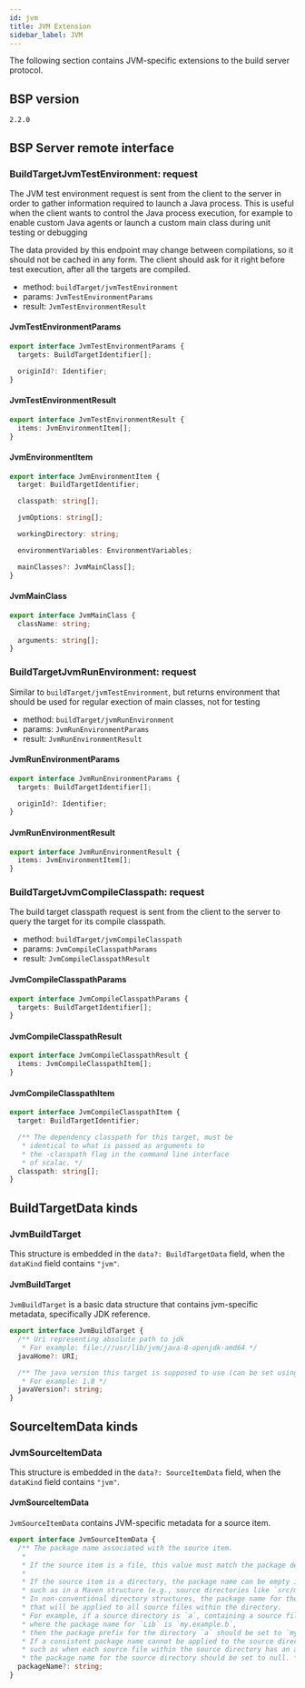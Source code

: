 ```yaml
---
id: jvm
title: JVM Extension
sidebar_label: JVM
---
```


The following section contains JVM-specific extensions to the build server
protocol.

## BSP version
`2.2.0`

## BSP Server remote interface

### BuildTargetJvmTestEnvironment: request


The JVM test environment request is sent from the client to the server in order to
gather information required to launch a Java process. This is useful when the
client wants to control the Java process execution, for example to enable custom
Java agents or launch a custom main class during unit testing or debugging

The data provided by this endpoint may change between compilations, so it should
not be cached in any form. The client should ask for it right before test execution,
after all the targets are compiled.

- method: `buildTarget/jvmTestEnvironment`
- params: `JvmTestEnvironmentParams`
- result: `JvmTestEnvironmentResult`

#### JvmTestEnvironmentParams



```ts
export interface JvmTestEnvironmentParams {
  targets: BuildTargetIdentifier[];

  originId?: Identifier;
}
```

#### JvmTestEnvironmentResult



```ts
export interface JvmTestEnvironmentResult {
  items: JvmEnvironmentItem[];
}
```

#### JvmEnvironmentItem



```ts
export interface JvmEnvironmentItem {
  target: BuildTargetIdentifier;

  classpath: string[];

  jvmOptions: string[];

  workingDirectory: string;

  environmentVariables: EnvironmentVariables;

  mainClasses?: JvmMainClass[];
}
```

#### JvmMainClass



```ts
export interface JvmMainClass {
  className: string;

  arguments: string[];
}
```

### BuildTargetJvmRunEnvironment: request


Similar to `buildTarget/jvmTestEnvironment`, but returns environment
that should be used for regular exection of main classes, not for testing

- method: `buildTarget/jvmRunEnvironment`
- params: `JvmRunEnvironmentParams`
- result: `JvmRunEnvironmentResult`

#### JvmRunEnvironmentParams



```ts
export interface JvmRunEnvironmentParams {
  targets: BuildTargetIdentifier[];

  originId?: Identifier;
}
```

#### JvmRunEnvironmentResult



```ts
export interface JvmRunEnvironmentResult {
  items: JvmEnvironmentItem[];
}
```

### BuildTargetJvmCompileClasspath: request


The build target classpath request is sent from the client to the server to
query the target for its compile classpath.

- method: `buildTarget/jvmCompileClasspath`
- params: `JvmCompileClasspathParams`
- result: `JvmCompileClasspathResult`

#### JvmCompileClasspathParams



```ts
export interface JvmCompileClasspathParams {
  targets: BuildTargetIdentifier[];
}
```

#### JvmCompileClasspathResult



```ts
export interface JvmCompileClasspathResult {
  items: JvmCompileClasspathItem[];
}
```

#### JvmCompileClasspathItem



```ts
export interface JvmCompileClasspathItem {
  target: BuildTargetIdentifier;

  /** The dependency classpath for this target, must be
   * identical to what is passed as arguments to
   * the -classpath flag in the command line interface
   * of scalac. */
  classpath: string[];
}
```

## BuildTargetData kinds

### JvmBuildTarget
This structure is embedded in
the `data?: BuildTargetData` field, when
the `dataKind` field contains `"jvm"`.

#### JvmBuildTarget


`JvmBuildTarget` is a basic data structure that contains jvm-specific
metadata, specifically JDK reference.

```ts
export interface JvmBuildTarget {
  /** Uri representing absolute path to jdk
   * For example: file:///usr/lib/jvm/java-8-openjdk-amd64 */
  javaHome?: URI;

  /** The java version this target is supposed to use (can be set using javac `-target` flag).
   * For example: 1.8 */
  javaVersion?: string;
}
```

## SourceItemData kinds

### JvmSourceItemData
This structure is embedded in
the `data?: SourceItemData` field, when
the `dataKind` field contains `"jvm"`.

#### JvmSourceItemData


`JvmSourceItemData` contains JVM-specific metadata for a source item.

```ts
export interface JvmSourceItemData {
  /** The package name associated with the source item.
   * 
   * If the source item is a file, this value must match the package declaration within the file.
   * 
   * If the source item is a directory, the package name can be empty if the directory is at the package root,
   * such as in a Maven structure (e.g., source directories like `src/main/java` and `src/test/java`).
   * In non-conventional directory structures, the package name for the directory should be set to the package prefix
   * that will be applied to all source files within the directory.
   * For example, if a source directory is `a`, containing a source file `a/b/Lib.java`
   * where the package name for `Lib` is `my.example.b`,
   * then the package prefix for the directory `a` should be set to `my.example`.
   * If a consistent package name cannot be applied to the source directory,
   * such as when each source file within the source directory has an arbitrary package name,
   * the package name for the source directory should be set to null. */
  packageName?: string;
}
```



